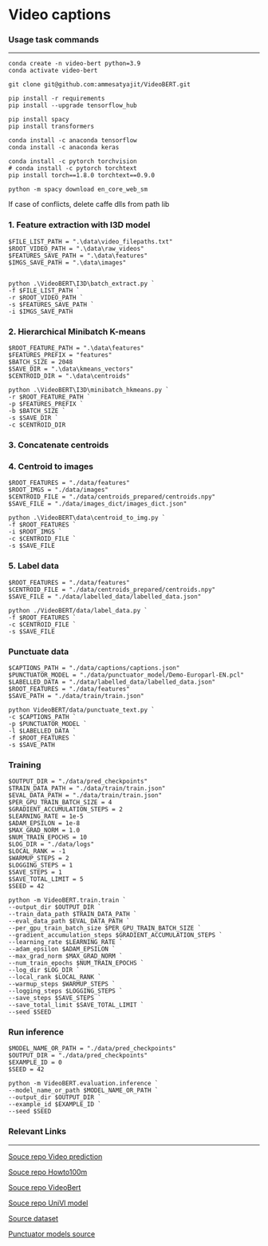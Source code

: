 # Video captions

### Usage task commands
___

```
conda create -n video-bert python=3.9
conda activate video-bert

git clone git@github.com:ammesatyajit/VideoBERT.git

pip install -r requirements
pip install --upgrade tensorflow_hub

pip install spacy
pip install transformers

conda install -c anaconda tensorflow
conda install -c anaconda keras

conda install -c pytorch torchvision
# conda install -c pytorch torchtext
pip install torch==1.8.0 torchtext==0.9.0

python -m spacy download en_core_web_sm

```

If case of conflicts, delete caffe dlls from path lib

### 1. Feature extraction with I3D model

```
$FILE_LIST_PATH = ".\data\video_filepaths.txt"
$ROOT_VIDEO_PATH = ".\data\raw_videos"
$FEATURES_SAVE_PATH = ".\data\features"
$IMGS_SAVE_PATH = ".\data\images"


python .\VideoBERT\I3D\batch_extract.py `
-f $FILE_LIST_PATH `
-r $ROOT_VIDEO_PATH `
-s $FEATURES_SAVE_PATH `
-i $IMGS_SAVE_PATH
```

### 2. Hierarchical Minibatch K-means

```
$ROOT_FEATURE_PATH = ".\data\features"
$FEATURES_PREFIX = "features"
$BATCH_SIZE = 2048
$SAVE_DIR = ".\data\kmeans_vectors"
$CENTROID_DIR = ".\data\centroids"

python .\VideoBERT\I3D\minibatch_hkmeans.py `
-r $ROOT_FEATURE_PATH `
-p $FEATURES_PREFIX `
-b $BATCH_SIZE `
-s $SAVE_DIR `
-c $CENTROID_DIR
```

### 3. Concatenate centroids

### 4. Centroid to images

```
$ROOT_FEATURES = "./data/features"
$ROOT_IMGS = "./data/images"
$CENTROID_FILE = "./data/centroids_prepared/centroids.npy"
$SAVE_FILE = "./data/images_dict/images_dict.json"

python .\VideoBERT\data\centroid_to_img.py `
-f $ROOT_FEATURES `
-i $ROOT_IMGS `
-c $CENTROID_FILE `
-s $SAVE_FILE
```

### 5. Label data

```
$ROOT_FEATURES = "./data/features"
$CENTROID_FILE = "./data/centroids_prepared/centroids.npy"
$SAVE_FILE = "./data/labelled_data/labelled_data.json"

python ./VideoBERT/data/label_data.py `
-f $ROOT_FEATURES `
-c $CENTROID_FILE `
-s $SAVE_FILE
```

### Punctuate data

```
$CAPTIONS_PATH = "./data/captions/captions.json"
$PUNCTUATOR_MODEL = "./data/punctuator_model/Demo-Europarl-EN.pcl"
$LABELLED_DATA = "./data/labelled_data/labelled_data.json"
$ROOT_FEATURES = "./data/features"
$SAVE_PATH = "./data/train/train.json"

python VideoBERT/data/punctuate_text.py `
-c $CAPTIONS_PATH `
-p $PUNCTUATOR_MODEL `
-l $LABELLED_DATA `
-f $ROOT_FEATURES `
-s $SAVE_PATH
```

### Training

```
$OUTPUT_DIR = "./data/pred_checkpoints"
$TRAIN_DATA_PATH = "./data/train/train.json"
$EVAL_DATA_PATH = "./data/train/train.json"
$PER_GPU_TRAIN_BATCH_SIZE = 4
$GRADIENT_ACCUMULATION_STEPS = 2
$LEARNING_RATE = 1e-5
$ADAM_EPSILON = 1e-8
$MAX_GRAD_NORM = 1.0
$NUM_TRAIN_EPOCHS = 10
$LOG_DIR = "./data/logs"
$LOCAL_RANK = -1
$WARMUP_STEPS = 2
$LOGGING_STEPS = 1
$SAVE_STEPS = 1
$SAVE_TOTAL_LIMIT = 5
$SEED = 42

python -m VideoBERT.train.train `
--output_dir $OUTPUT_DIR `
--train_data_path $TRAIN_DATA_PATH `
--eval_data_path $EVAL_DATA_PATH `
--per_gpu_train_batch_size $PER_GPU_TRAIN_BATCH_SIZE `
--gradient_accumulation_steps $GRADIENT_ACCUMULATION_STEPS `
--learning_rate $LEARNING_RATE `
--adam_epsilon $ADAM_EPSILON `
--max_grad_norm $MAX_GRAD_NORM `
--num_train_epochs $NUM_TRAIN_EPOCHS `
--log_dir $LOG_DIR `
--local_rank $LOCAL_RANK `
--warmup_steps $WARMUP_STEPS `
--logging_steps $LOGGING_STEPS `
--save_steps $SAVE_STEPS `
--save_total_limit $SAVE_TOTAL_LIMIT `
--seed $SEED
```

### Run inference

```
$MODEL_NAME_OR_PATH = "./data/pred_checkpoints"
$OUTPUT_DIR = "./data/pred_checkpoints"
$EXAMPLE_ID = 0
$SEED = 42

python -m VideoBERT.evaluation.inference `
--model_name_or_path $MODEL_NAME_OR_PATH `
--output_dir $OUTPUT_DIR `
--example_id $EXAMPLE_ID `
--seed $SEED
```


### Relevant Links
___

[Souce repo Video prediction](https://github.com/MDSKUL/MasterProject)

[Souce repo Howto100m](https://github.com/antoine77340/howto100m)

[Souce repo VideoBert](https://github.com/ammesatyajit/VideoBERT)

[Souce repo UniVl model](https://github.com/microsoft/UniVL)

[Source dataset](https://www.di.ens.fr/willow/research/howto100m/)


[Punctuator models source](https://drive.google.com/drive/folders/0B7BsN5f2F1fZQnFsbzJ3TWxxMms?resourcekey=0-6yhuY9FOeITBBWWNdyG2aw)